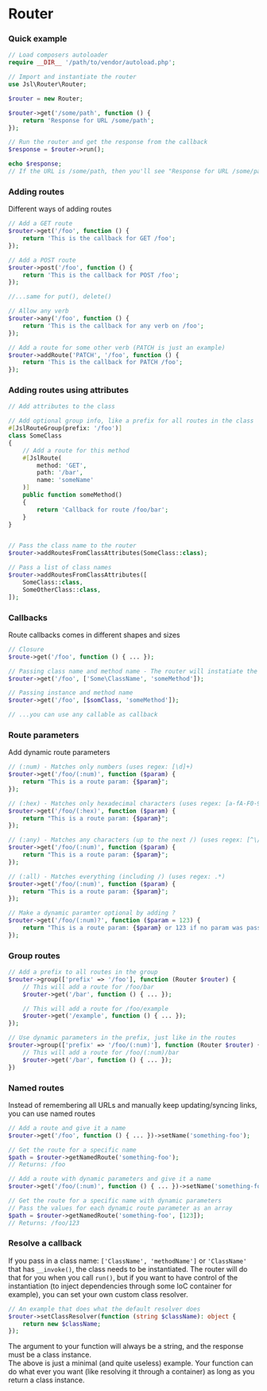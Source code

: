 # Router

### Quick example

```php
// Load composers autoloader
require __DIR__ '/path/to/vendor/autoload.php';

// Import and instantiate the router
use Jsl\Router\Router;

$router = new Router;

$router->get('/some/path', function () {
    return 'Response for URL /some/path';
});

// Run the router and get the response from the callback
$response = $router->run();

echo $response; 
// If the URL is /some/path, then you'll see "Response for URL /some/path"

```

### Adding routes
Different ways of adding routes 

```php
// Add a GET route
$router->get('/foo', function () {
    return 'This is the callback for GET /foo';
});

// Add a POST route
$router->post('/foo', function () {
    return 'This is the callback for POST /foo';
});

//...same for put(), delete()

// Allow any verb
$router->any('/foo', function () {
    return 'This is the callback for any verb on /foo';
});

// Add a route for some other verb (PATCH is just an example)
$router->addRoute('PATCH', '/foo', function () {
    return 'This is the callback for PATCH /foo';
});
```

### Adding routes using attributes
```php
// Add attributes to the class

// Add optional group info, like a prefix for all routes in the class
#[JslRouteGroup(prefix: '/foo')]
class SomeClass
{
    // Add a route for this method
    #[JslRoute(
        method: 'GET',
        path: '/bar',
        name: 'someName'
    )]
    public function someMethod()
    {
        return 'Callback for route /foo/bar';
    }
}


// Pass the class name to the router
$router->addRoutesFromClassAttributes(SomeClass::class);

// Pass a list of class names
$router->addRoutesFromClassAttributes([
    SomeClass::class,
    SomeOtherClass::class,
]);

```

### Callbacks
Route callbacks comes in different shapes and sizes

```php
// Closure
$route->get('/foo', function () { ... });

// Passing class name and method name - The router will instatiate the class on run()
$router->get('/foo', ['Some\ClassName', 'someMethod']);

// Passing instance and method name
$router->get('/foo', [$somClass, 'someMethod']);

// ...you can use any callable as callback
```

### Route parameters
Add dynamic route parameters

```php
// (:num) - Matches only numbers (uses regex: [\d]+)
$router->get('/foo/(:num)', function ($param) {
    return "This is a route param: {$param}";
});

// (:hex) - Matches only hexadecimal characters (uses regex: [a-fA-F0-9]+)
$router->get('/foo/(:hex)', function ($param) {
    return "This is a route param: {$param}";
});

// (:any) - Matches any characters (up to the next /) (uses regex: [^\/]+)
$router->get('/foo/(:num)', function ($param) {
    return "This is a route param: {$param}";
});

// (:all) - Matches everything (including /) (uses regex: .*)
$router->get('/foo/(:num)', function ($param) {
    return "This is a route param: {$param}";
});

// Make a dynamic paramter optional by adding ?
$router->get('/foo/(:num)?', function ($param = 123) {
    return "This is a route param: {$param} or 123 if no param was passed";
});
```

### Group routes

```php
// Add a prefix to all routes in the group
$router->group(['prefix' => '/foo'], function (Router $router) {
    // This will add a route for /foo/bar
    $router->get('/bar', function () { ... });

    // This will add a route for /foo/example
    $router->get('/example', function () { ... });
});

// Use dynamic parameters in the prefix, just like in the routes
$router->group(['prefix' => '/foo/(:num)'], function (Router $router) {
    // This will add a route for /foo/(:num)/bar
    $router->get('/bar', function () { ... });
})
```

### Named routes
Instead of remembering all URLs and manually keep updating/syncing links, you can use named routes

```php
// Add a route and give it a name
$router->get('/foo', function () { ... })->setName('something-foo');

// Get the route for a specific name
$path = $router->getNamedRoute('something-foo'); 
// Returns: /foo

// Add a route with dynamic parameters and give it a name
$router->get('/foo/(:num)', function () { ... })->setName('something-foo');

// Get the route for a specific name with dynamic parameters
// Pass the values for each dynamic route parameter as an array
$path = $router->getNamedRoute('something-foo', [123]); 
// Returns: /foo/123
```

### Resolve a callback
If you pass in a class name: `['ClassName', 'methodName']` or `'ClassName'` that has `__invoke()`, the class needs to be instantiated. The router will do that for you when you call `run()`, but if you want to have control of the instantiation (to inject dependencies through some IoC container for example), you can set your own custom class resolver.

```php
// An example that does what the default resolver does
$router->setClassResolver(function (string $className): object {
    return new $className;
});
```
The argument to your function will always be a string, and the response must be a class instance.  
The above is just a minimal (and quite useless) example. Your function can do what ever you want (like resolving it through a container) as long as you return a class instance.